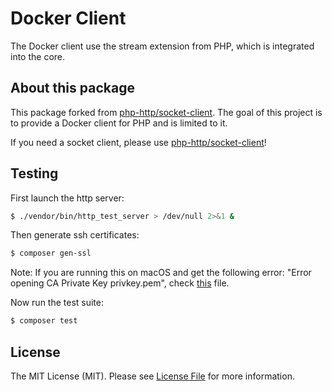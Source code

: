 # Docker Client

The Docker client use the stream extension from PHP, which is integrated into the core.

## About this package

This package forked from [php-http/socket-client](https://github.com/php-http/socket-client). The goal of this project
is to provide a Docker client for PHP and is limited to it.

If you need a socket client, please use [php-http/socket-client](https://github.com/php-http/socket-client)!

## Testing

First launch the http server:

```bash
$ ./vendor/bin/http_test_server > /dev/null 2>&1 &
```

Then generate ssh certificates:

```bash
$ composer gen-ssl
```

Note: If you are running this on macOS and get the following error: "Error opening CA Private Key privkey.pem", check [this](ssl-macOS.md) file.

Now run the test suite:

``` bash
$ composer test
```

## License

The MIT License (MIT). Please see [License File](LICENSE) for more information.
